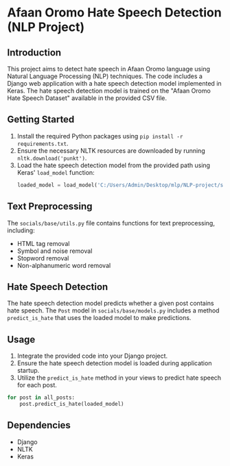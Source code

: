 
# Afaan Oromo Hate Speech Detection (NLP Project)

## Introduction
This project aims to detect hate speech in Afaan Oromo language using Natural Language Processing (NLP) techniques. The code includes a Django web application with a hate speech detection model implemented in Keras. The hate speech detection model is trained on the "Afaan Oromo Hate Speech Dataset" available in the provided CSV file.

## Getting Started
1. Install the required Python packages using `pip install -r requirements.txt`.
2. Ensure the necessary NLTK resources are downloaded by running `nltk.download('punkt')`.
3. Load the hate speech detection model from the provided path using Keras' `load_model` function:
   ```python
   loaded_model = load_model('C:/Users/Admin/Desktop/mlp/NLP-project/socials/base/model.h5', custom_objects={'recall': recall, 'precision': precision, 'f1': f1})

## Text Preprocessing

The `socials/base/utils.py` file contains functions for text preprocessing, including:

- HTML tag removal
- Symbol and noise removal
- Stopword removal
- Non-alphanumeric word removal

## Hate Speech Detection

The hate speech detection model predicts whether a given post contains hate speech. The `Post` model in `socials/base/models.py` includes a method `predict_is_hate` that uses the loaded model to make predictions.

## Usage

1. Integrate the provided code into your Django project.
2. Ensure the hate speech detection model is loaded during application startup.
3. Utilize the `predict_is_hate` method in your views to predict hate speech for each post.

```python
for post in all_posts:
    post.predict_is_hate(loaded_model)
```
## Dependencies

- Django
- NLTK
- Keras


